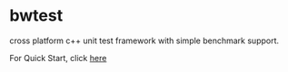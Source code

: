 bwtest
======

cross platform c++ unit test framework with simple benchmark support.

For Quick Start, click [here](http://www.caibowen.com/work.html#id_bwtest)
